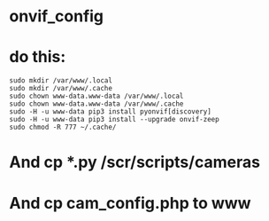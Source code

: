 # onvif_config
# do this:
```
sudo mkdir /var/www/.local
sudo mkdir /var/www/.cache
sudo chown www-data.www-data /var/www/.local
sudo chown www-data.www-data /var/www/.cache
sudo -H -u www-data pip3 install pyonvif[discovery]
sudo -H -u www-data pip3 install --upgrade onvif-zeep
sudo chmod -R 777 ~/.cache/
```
# And cp *.py /scr/scripts/cameras
# And cp cam_config.php to www
